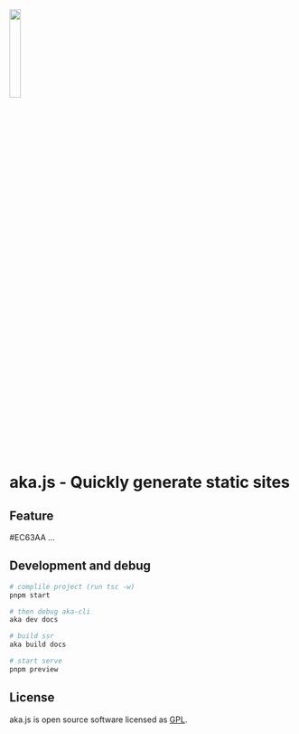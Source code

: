 <div>
<img width="20%" src='https://raw.githubusercontents.com/yesmore/img/main/img/aka.png'/>
</div>

# aka.js - Quickly generate static sites

## Feature

#EC63AA
...

## Development and debug

```bash
# complile project (run tsc -w)
pnpm start

# then debug aka-cli
aka dev docs 
```

```bash
# build ssr
aka build docs

# start serve
pnpm preview
```

## License

aka.js is open source software licensed as [GPL](LICENSE).